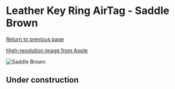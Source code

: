 # Leather Key Ring AirTag - Saddle Brown

[Return to previous page](/airtag)

[High-resolution image from Apple](https://store.storeimages.cdn-apple.com/8756/as-images.apple.com/is/MX4M2?wid=4500&hei=4500&fmt=png)

<div style="width: 500px"><img src="/everyphone/MX4M2.png" alt="Saddle Brown"></div>

## Under construction
